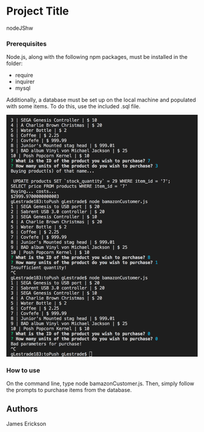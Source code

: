 # Project Title

nodeJShw

### Prerequisites

Node.js, along with the following npm packages, must be installed in the folder:

  - require
  - inquirer
  - mysql

Additionally, a database must be set up on the local machine and populated with some items. To do this, use the included .sql file.

![alt text](cli.png "Logo Title Text 1")

### How to use

On the command line, type node bamazonCustomer.js. Then, simply follow the prompts to purchase items from the database.

## Authors

James Erickson
